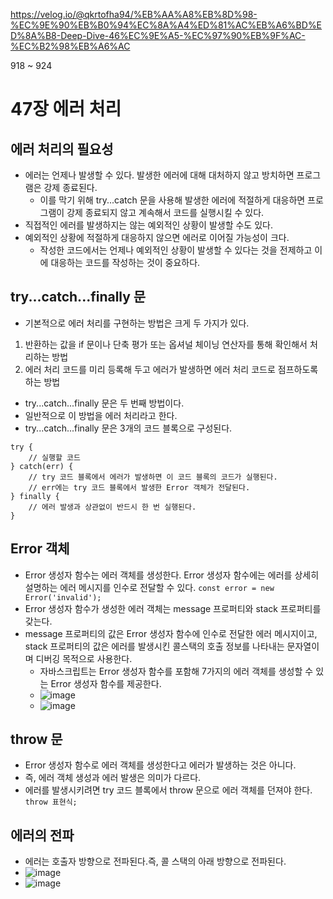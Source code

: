 https://velog.io/@qkrtofha94/%EB%AA%A8%EB%8D%98-%EC%9E%90%EB%B0%94%EC%8A%A4%ED%81%AC%EB%A6%BD%ED%8A%B8-Deep-Dive-46%EC%9E%A5-%EC%97%90%EB%9F%AC-%EC%B2%98%EB%A6%AC

918 ~ 924

47장 에러 처리
===

에러 처리의 필요성
---
- 에러는 언제나 발생할 수 있다. 발생한 에러에 대해 대처하지 않고 방치하면 프로그램은 강제 종료된다.
  - 이를 막기 위해 try...catch 문을 사용해 발생한 에러에 적절하게 대응하면 프로그램이 강제 종료되지 않고 계속해서 코드를 실행시킬 수 있다.
- 직접적인 에러를 발생하지는 않는 예외적인 상황이 발생할 수도 있다.
- 예외적인 상황에 적절하게 대응하지 않으면 에러로 이어질 가능성이 크다.
  - 작성한 코드에서는 언제나 예외적인 상황이 발생할 수 있다는 것을 전제하고 이에 대응하는 코드를 작성하는 것이 중요하다.

try...catch...finally 문
---
- 기본적으로 에러 처리를 구현하는 방법은 크게 두 가지가 있다.
1. 반환하는 값을 if 문이나 단축 평가 또는 옵셔널 체이닝 연산자를 통해 확인해서 처리하는 방법
2. 에러 처리 코드를 미리 등록해 두고 에러가 발생하면 에러 처리 코드로 점프하도록 하는 방법
  - try...catch...finally 문은 두 번째 방법이다.
  - 일반적으로 이 방법을 에러 처리라고 한다.
- try...catch...finally 문은 3개의 코드 블록으로 구성된다.

```
try {
	// 실행할 코드
} catch(err) {
	// try 코드 블록에서 에러가 발생하면 이 코드 블록의 코드가 실행된다.
    // err에는 try 코드 블록에서 발생한 Error 객체가 전달된다.
} finally {
	// 에러 발생과 상관없이 반드시 한 번 실행된다.
}
```

Error 객체
---
- Error 생성자 함수는 에러 객체를 생성한다. Error 생성자 함수에는 에러를 상세히 설명하는 에러 메시지를 인수로 전달할 수 있다.
```const error = new Error('invalid');```
- Error 생성자 함수가 생성한 에러 객체는 message 프로퍼티와 stack 프로퍼티를 갖는다.
- message 프로퍼티의 값은 Error 생성자 함수에 인수로 전달한 에러 메시지이고, stack 프로퍼티의 값은 에러를 발생시킨 콜스택의 호출 정보를 나타내는 문자열이며 디버깅 목적으로 사용한다.
  - 자바스크립트는 Error 생성자 함수를 포함해 7가지의 에러 객체를 생성할 수 있는 Error 생성자 함수를 제공한다.
  - ![image](https://github.com/user-attachments/assets/e5f69fe8-17d5-48a1-8edd-4a4f2d1bd107)
  - ![image](https://github.com/user-attachments/assets/f3fedd90-428e-4aaf-b2f9-8978924dfc68)

throw 문
---
- Error 생성자 함수로 에러 객체를 생성한다고 에러가 발생하는 것은 아니다.
- 즉, 에러 객체 생성과 에러 발생은 의미가 다르다.
- 에러를 발생시키려면 try 코드 블록에서 throw 문으로 에러 객체를 던져야 한다.
```throw 표현식;```

에러의 전파
---
- 에러는 호출자 방향으로 전파된다.즉, 콜 스택의 아래 방향으로 전파된다.
- ![image](https://github.com/user-attachments/assets/86974a7c-beff-48b5-ae20-99dc3988f91f)
- ![image](https://github.com/user-attachments/assets/38df3c15-f10e-406d-a8e4-89397dea67ab)

